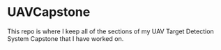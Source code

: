 # UAVCapstone
This repo is where I keep all of the sections of my UAV Target Detection System Capstone that I have worked on.
